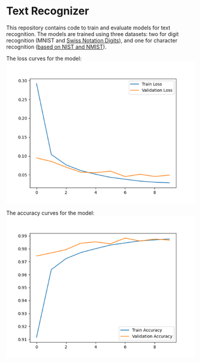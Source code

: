 # Text Recognizer

This repository contains code to train and evaluate models for text recognition. 
The models are trained using three datasets: two for digit recognition (MNIST and [Swiss Notation Digits](https://www.kaggle.com/datasets/olafkrastovski/handwritten-digits-0-9/data)), and 
one for character recognition ([based on NIST and NMIST](https://www.kaggle.com/datasets/sachinpatel21/az-handwritten-alphabets-in-csv-format/data)).

The loss curves for the model:
![Loss Curve](plot_2024-11-17%2022-26-40_0.png)

The accuracy curves for the model:
![Accuracy Curve](plot_2024-11-17%2022-26-40_1.png)

